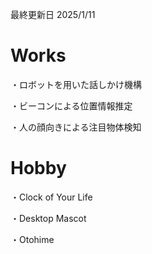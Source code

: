 最終更新日 2025/1/11

# Works

・ロボットを用いた話しかけ機構

・ビーコンによる位置情報推定

・人の顔向きによる注目物体検知

# Hobby
・Clock of Your Life

・Desktop Mascot

・Otohime
